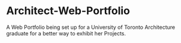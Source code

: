 # Architect-Web-Portfolio
A Web Portfolio being set up for a University of Toronto Architecture graduate for a better way to exhibit her Projects.
